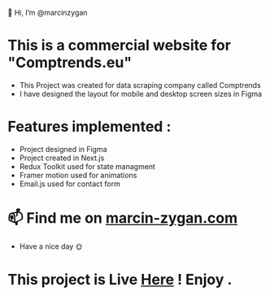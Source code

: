 👋 Hi, I’m @marcinzygan

# This is a commercial website for  "Comptrends.eu"

- This Project was created for data scraping company called Comptrends
- I have designed the layout for mobile and desktop screen sizes in Figma

# Features implemented :

- Project designed in Figma
- Project created in Next.js
- Redux Toolkit used for state managment
- Framer motion used for animations
- Email.js used for contact form


# 📫 Find me on <a href="https://marcin-zygan.com">marcin-zygan.com</a>
- Have a nice day 🌞
# This project is Live <a href="https://comptrends.eu/">Here</a> ! Enjoy .
